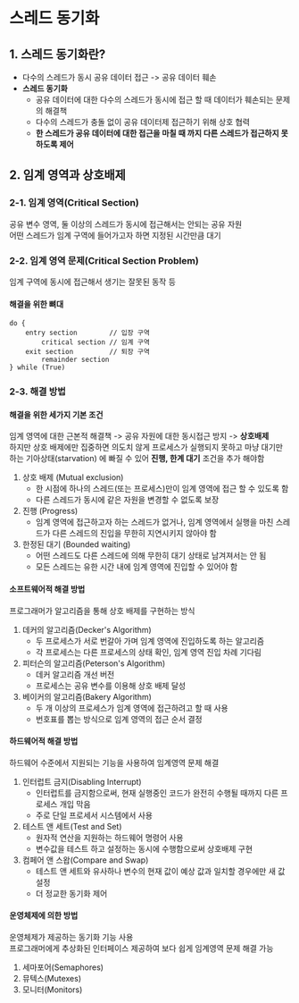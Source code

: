 # 스레드 동기화

## 1. 스레드 동기화란?

- 다수의 스레드가 동시 공유 데이터 접근 -> 공유 데이터 훼손
- **스레드 동기화**
    - 공유 데이터에 대한 다수의 스레드가 동시에 접근 할 때 데이터가 훼손되는 문제의 해결책
    - 다수의 스레드가 충돌 없이 공유 데이터제 접근하기 위해 상호 협력
    - **한 스레드가 공유 데이터에 대한 접근을 마칠 때 까지 다른 스레드가 접근하지 못하도록 제어**
    
## 2. 임계 영역과 상호배제

### 2-1. 임계 영역(Critical Section)

공유 변수 영역, 둘 이상의 스레드가 동시에 접근해서는 안되는 공유 자원    
어떤 스레드가 임계 구역에 들어가고자 하면 지정된 시간만큼 대기

### 2-2. 임계 영역 문제(Critical Section Problem)

임계 구역에 동시에 접근해서 생기는 잘못된 동작 등

#### 해결을 위한 뼈대
```
do {
    entry section        // 입장 구역
        critical section // 임계 구역
    exit section         // 퇴장 구역
        remainder section
} while (True)
```

### 2-3. 해결 방법

#### 해결을 위한 세가지 기본 조건
임계 영역에 대한 근본적 해결책 -> 공유 자원에 대한 동시접근 방지 -> **상호배제**  
하지만 상호 배제에만 집중하면 의도치 않게 프로세스가 실행되지 못하고 마냥 대기만 하는 기아상태(starvation) 에 빠질 수 있어 **진행, 한계 대기** 조건을 추가 해야함

1. 상호 배제 (Mutual exclusion)
   - 한 시점에 하나의 스레드(또는 프로세스)만이 임계 영역에 접근 할 수 있도록 함
   - 다른 스레드가 동시에 같은 자원을 변경할 수 없도록 보장
2. 진행 (Progress)
   - 임계 영역에 접근하고자 하는 스레드가 없거나, 임계 영역에서 실행을 마친 스레드가 다른 스레드의 진입을 무한히 지연시키지 않아야 함
3. 한정된 대기 (Bounded waiting)
   - 어떤 스레드도 다른 스레드에 의해 무한히 대기 상태로 남겨져서는 안 됨
   - 모든 스레드는 유한 시간 내에 임계 영역에 진입할 수 있어야 함
  
#### 소프트웨어적 해결 방법
프로그래머가 알고리즘을 통해 상호 배제를 구현하는 방식
1. 데커의 알고리즘(Decker's Algorithm)
   - 두 프로세스가 서로 번갈아 가며 임계 영역에 진입하도록 하는 알고리즘
   - 각 프로세스는 다른 프로세스의 상태 확인, 임계 영역 진입 차례 기다림
2. 피터슨의 알고리즘(Peterson's Algorithm)
   - 데커 알고리즘 개선 버전
   - 프로세스는 공유 변수를 이용해 상호 배제 달성
3. 베이커의 알고리즘(Bakery Algorithm)
   - 두 개 이상의 프로세스가 임계 영역에 접근하려고 할 때 사용
   - 번호표를 뽑는 방식으로 임계 영역의 접근 순서 결정
  
#### 하드웨어적 해결 방법
하드웨어 수준에서 지원되는 기능을 사용하여 임계영역 문제 해결
1. 인터럽트 금지(Disabling Interrupt)
   - 인터럽트를 금지함으로써, 현재 실행중인 코드가 완전히 수행될 때까지 다른 프로세스 개입 막음
   - 주로 단일 프로세서 시스템에서 사용
2. 테스트 앤 세트(Test and Set)
   - 원자적 연산을 지원하는 하드웨어 명령어 사용
   - 변수값을 테스트 하고 설정하는 동시에 수행함으로써 상호배제 구현
3. 컴페어 앤 스왑(Compare and Swap)
   - 테스트 앤 세트와 유사하나 변수의 현재 값이 예상 값과 일치할 경우에만 새 값 설정
   - 더 정교한 동기화 제어
  
#### 운영체제에 의한 방법
운영체제가 제공하는 동기화 기능 사용  
프로그래머에게 추상화된 인터페이스 제공하여 보다 쉽게 임계영역 문제 해결 가능
1. 세마포어(Semaphores)
2. 뮤텍스(Mutexes)
3. 모니터(Monitors)